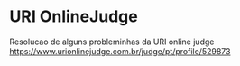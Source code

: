 # URI OnlineJudge
Resolucao de alguns probleminhas da URI online judge
https://www.urionlinejudge.com.br/judge/pt/profile/529873
